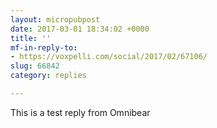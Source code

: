 ```yaml
---
layout: micropubpost
date: 2017-03-01 18:34:02 +0000
title: ''
mf-in-reply-to:
- https://voxpelli.com/social/2017/02/67106/
slug: 66842
category: replies

---
```

This is a test reply from Omnibear
